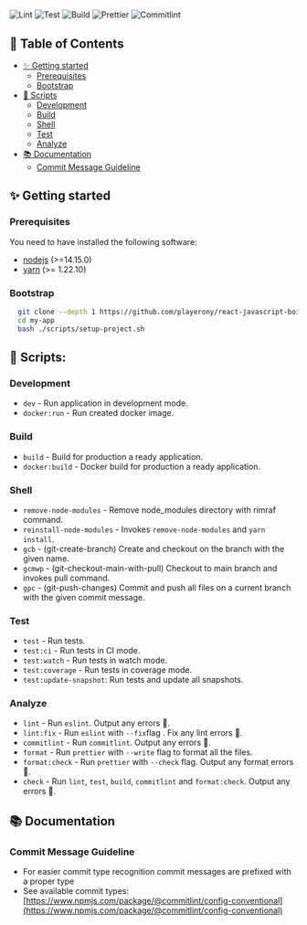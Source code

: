 # <app-name>

![Lint](https://github.com/playerony/react-javascript-boilerplate/workflows/lint/badge.svg)
![Test](https://github.com/playerony/react-javascript-boilerplate/workflows/test/badge.svg)
![Build](https://github.com/playerony/react-javascript-boilerplate/workflows/build/badge.svg)
![Prettier](https://github.com/playerony/react-javascript-boilerplate/workflows/prettier/badge.svg)
![Commitlint](https://github.com/playerony/react-javascript-boilerplate/workflows/commitlint/badge.svg)

<app-description>

## 📖 Table of Contents

- [✨ Getting started](#user-content--getting-started)
  - [Prerequisites](#prerequisites)
  - [Bootstrap](#bootstrap)
- [📜 Scripts](#user-content--scripts)
  - [Development](#development)
  - [Build](#build)
  - [Shell](#shell)
  - [Test](#test)
  - [Analyze](#analyze)
- [📚 Documentation](#user-content--documentation)
  - [Commit Message Guideline](#commit-message-guideline)

## ✨ Getting started

### Prerequisites

You need to have installed the following software:

- [nodejs](https://nodejs.org/en/) (>=14.15.0)
- [yarn](https://yarnpkg.com/) (>= 1.22.10)

### Bootstrap

```bash
  git clone --depth 1 https://github.com/playerony/react-javascript-boilerplate my-app
  cd my-app
  bash ./scripts/setup-project.sh
```

## 📜 Scripts:

### Development

- `dev` - Run application in development mode.
- `docker:run` - Run created docker image.

### Build

- `build` - Build for production a ready application.
- `docker:build` - Docker build for production a ready application.

### Shell

- `remove-node-modules` - Remove node_modules directory with rimraf command.
- `reinstall-node-modules` - Invokes `remove-node-modules` and `yarn install`.
- `gcb` - (git-create-branch) Create and checkout on the branch with the given name.
- `gcmwp` - (git-checkout-main-with-pull) Checkout to main branch and invokes pull command.
- `gpc` - (git-push-changes) Commit and push all files on a current branch with the given commit message.

### Test

- `test` - Run tests.
- `test:ci` - Run tests in CI mode.
- `test:watch` - Run tests in watch mode.
- `test:coverage` - Run tests in coverage mode.
- `test:update-snapshot`: Run tests and update all snapshots.

### Analyze

- `lint` - Run `eslint`. Output any errors 🚨.
- `lint:fix` - Run `eslint` with `--fix`flag . Fix any lint errors 🚨.
- `commitlint` - Run `commitlint`. Output any errors 🚨.
- `format` - Run `prettier` with `--write` flag to format all the files.
- `format:check` - Run `prettier` with `--check` flag. Output any format errors 🚨.
- `check` - Run `lint`, `test`, `build`, `commitlint` and `format:check`. Output any errors 🚨.

## 📚 Documentation

### Commit Message Guideline

- For easier commit type recognition commit messages are prefixed with a proper type
- See available commit types: [https://www.npmjs.com/package/@commitlint/config-conventional](https://www.npmjs.com/package/@commitlint/config-conventional)
